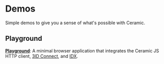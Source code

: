 # Demos

Simple demos to give you a sense of what's possible with Ceramic.

## Playground

[**Playground**](https://playground.ceramic.dev): A minimal browser application that integrates the Ceramic JS HTTP client, [3ID Connect](../tools/authentication/3id-connect.md), and [IDX](../tools/identity/idx.md).
